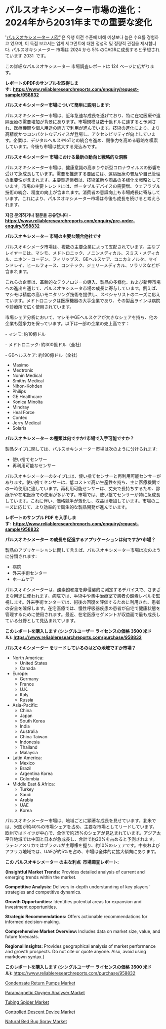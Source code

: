 <p><h1>パルスオキシメーター市場の進化：2024年から2031年までの重要な変化</h1></p><p>'<a href="https://www.reliableresearchreports.com/pulse-oximeters-r958832?utm_campaign=110&utm_medium=36&utm_source=Github&utm_content=ia&utm_term=20102024&utm_id=pulse-oximeters">パルスオキシメーター 시장'</a>'은 유행 이전 수준에 비해 예상보다 높은 수요를 경험하고 있으며, 이 독점 보고서는 업계 세그먼트에 대한 정성적 및 정량적 관점을 제시합니다. パルスオキシメーター 市場は 2024 から 5% のCAGRに成長すると予想されています 2031&nbsp; です。</p>
<p>この詳細なパルスオキシメーター 市場調査レポートは 124 ページに広がります。</p>
<p><strong>レポートのPDFのサンプルを取得します</strong><strong>:&nbsp;&nbsp;<a href="https://www.reliableresearchreports.com/enquiry/request-sample/958832?utm_campaign=110&utm_medium=36&utm_source=Github&utm_content=ia&utm_term=20102024&utm_id=pulse-oximeters">https://www.reliableresearchreports.com/enquiry/request-sample/958832</a></strong></p>
<p><strong>パルスオキシメーター市場について簡単に説明します:</strong></p>
<p><p>パルスオキシメーター市場は、近年急速な成長を遂げており、特に在宅医療や遠隔医療の需要増加が背景にあります。市場規模は数十億ドルに達すると予測され、医療機関や個人用途の両方で利用が進んでいます。技術の進化により、より高精度かつコンパクトなデバイスが登場し、アクセシビリティが向上しています。企業は、デジタルヘルスやIoTとの統合を進め、競争力を高める戦略を模索しています。今後も市場は拡大する見込みです。</p></p>
<p><strong>パルスオキシメーター 市場における最新の動向と戦略的な洞察</strong></p>
<p><p>パルスオキシメーター市場は、健康意識の高まりや新型コロナウイルスの影響を受けて急成長しています。需要を推進する要因には、遠隔医療の普及や自己管理の重要性が含まれます。主要製造業者は、技術革新や商品の多様化を戦略としています。市場の主要トレンドには、ポータブルデバイスの需要増、ウェアラブル技術の統合、精度の向上が含まれます。消費者の意識向上も市場成長に寄与しています。これにより、パルスオキシメーター市場は今後も成長を続けると考えられます。</p></p>
<p><strong>지금 문의하거나 질문을 공유합니다</strong><strong>&nbsp;</strong>-<strong><a href="https://www.reliableresearchreports.com/enquiry/pre-order-enquiry/958832?utm_campaign=110&utm_medium=36&utm_source=Github&utm_content=ia&utm_term=20102024&utm_id=pulse-oximeters">https://www.reliableresearchreports.com/enquiry/pre-order-enquiry/958832</a></strong></p>
<p><strong>パルスオキシメーター 市場の主要な競合他社です</strong></p>
<p><p>パルスオキシメータ市場は、複数の主要企業によって支配されています。主なプレイヤーには、マシモ、メドトロニック、ノニンメディカル、スミス・メディカル、ニホン・コーデン、フィリップス、GEヘルスケア、コニカミノルタ、マインドレイ、ヒールフォース、コンテック、ジェリーメディカル、ソラリスなどが含まれます。</p><p>これらの企業は、革新的なテクノロジーの導入、製品の多様化、および新興市場への進出を通じて、パルスオキシメータ市場の成長に寄与しています。例えば、マシモは精度の高いモニタリング技術を提供し、スペシャリストのニーズに応えています。メドトロニックは医療機器の大手企業であり、その製品ラインは病院や診療所で広く使用されています。</p><p>市場シェア分析において、マシモやGEヘルスケアが大きなシェアを持ち、他の企業も競争力を保っています。以下は一部の企業の売上高です：</p><p>- マシモ: 約10億ドル</p><p>- メドトロニック: 約300億ドル（全社）</p><p>- GEヘルスケア: 約190億ドル（全社）</p></p>
<p><ul><li>Masimo</li><li>Medtronic</li><li>Nonin Medical</li><li>Smiths Medical</li><li>Nihon-Kohden</li><li>Philips</li><li>GE Healthcare</li><li>Konica Minolta</li><li>Mindray</li><li>Heal Force</li><li>Contec</li><li>Jerry Medical</li><li>Solaris</li></ul></p>
<p><strong>パルスオキシメーター の種類は何ですか?市場で入手可能ですか？</strong></p>
<p>製品タイプに関しては、パルスオキシメーター市場は次のように分けられます:</p>
<p><ul><li>使い捨てセンサー</li><li>再利用可能なセンサー</li></ul></p>
<p><p>パルスオキシメーターのタイプには、使い捨てセンサーと再利用可能センサーがあります。使い捨てセンサーは、低コストで高い生産性を持ち、主に医療機関での一時使用に適しています。再利用可能センサーは、丈夫で長持ちするため、診療所や在宅医療での使用が多いです。市場では、使い捨てセンサーが特に急成長しています。これに伴い、価格競争が激化し、収益は増加しています。市場のニーズに応じて、より効率的で衛生的な製品開発が進んでいます。</p></p>
<p><strong>レポートのサンプル PDF を入手します:&nbsp;</strong><strong>&nbsp;<a href="https://www.reliableresearchreports.com/enquiry/request-sample/958832?utm_campaign=110&utm_medium=36&utm_source=Github&utm_content=ia&utm_term=20102024&utm_id=pulse-oximeters">https://www.reliableresearchreports.com/enquiry/request-sample/958832</a></strong></p>
<p><strong>パルスオキシメーター の成長を促進するアプリケーションは何ですか?市場？</strong></p>
<p>製品のアプリケーションに関して言えば、パルスオキシメーター市場は次のように分類されます:</p>
<p><ul><li>病院</li><li>外来手術センター</li><li>ホームケア</li></ul></p>
<p><p>パルスオキシメーターは、酸素飽和度を非侵襲的に測定するデバイスで、さまざまな用途に使われます。病院では、手術中や集中治療室で患者の酸素レベルを監視します。外来手術センターでは、術後の回復を評価するために利用され、患者の安全を確保します。在宅医療では、慢性呼吸器疾患の患者が自宅で健康状態を管理するために使用されます。最近、在宅医療セグメントが収益面で最も成長している分野として見込まれています。</p></p>
<p><strong>このレポートを購入します (シングルユーザー ライセンスの価格 3500 米ドル):</strong><strong>&nbsp;<a href="https://www.reliableresearchreports.com/purchase/958832?utm_campaign=110&utm_medium=36&utm_source=Github&utm_content=ia&utm_term=20102024&utm_id=pulse-oximeters">https://www.reliableresearchreports.com/purchase/958832</a></strong></p>
<p><strong>パルスオキシメーター をリードしているのはどの地域ですか市場？</strong></p>
<p><ul>
    <li>
        North America:
        <ul>
            <li>United States</li>
            <li>Canada</li>
        </ul>
    </li>
    <li>
        Europe:
        <ul>
            <li>Germany</li>
            <li>France</li>
            <li>U.K.</li>
            <li>Italy</li>
            <li>Russia</li>
        </ul>
    </li>
    <li>
        Asia-Pacific:
        <ul>
            <li>China</li>
            <li>Japan</li>
            <li>South Korea</li>
            <li>India</li>
            <li>Australia</li>
            <li>China Taiwan</li>
            <li>Indonesia</li>
            <li>Thailand</li>
            <li>Malaysia</li>
        </ul>
    </li>
    <li>
        Latin America:
        <ul>
            <li>Mexico</li>
            <li>Brazil</li>
            <li>Argentina Korea</li>
            <li>Colombia</li>
        </ul>
    </li>
    <li>
        Middle East & Africa:
        <ul>
            <li>Turkey</li>
            <li>Saudi</li>
            <li>Arabia</li>
            <li>UAE</li>
            <li>Korea</li>
        </ul>
    </li>
    </ul></p>
<p><p>パルスオキシメーター市場は、地域ごとに顕著な成長を見せています。北米では、米国が約40%の市場シェアを占め、主要な市場としてリードしています。欧州ではドイツが中心で、全体で約25%のシェアが見込まれています。アジア太平洋地域では中国と日本が急成長し、合計で約20%を占めると予測されます。ラテンアメリカではブラジルが主導権を握り、約10%のシェアです。中東およびアフリカ地域では、UAEが約5%を占め、市場は全体的に拡大傾向にあります。</p></p>
<p><strong>この パルスオキシメーター の主な利点&nbsp; 市場調査レポート:</strong></p>
<p><strong>{Insightful Market Trends:</strong> Provides detailed analysis of current and emerging trends within the market.</p>
<p><strong>Competitive Analysis:</strong> Delivers in-depth understanding of key players' strategies and competitive dynamics.</p>
<p><strong>Growth Opportunities:</strong> Identifies potential areas for expansion and investment opportunities.</p>
<p><strong>Strategic Recommendations:</strong> Offers actionable recommendations for informed decision-making.</p>
<p><strong>Comprehensive Market Overview: </strong>Includes data on market size, value, and future forecasts.</p>
<p><strong>Regional Insights: </strong>Provides geographical analysis of market performance and growth prospects. Do not cite or quote anyone. Also, avoid using markdown syntax.}</p>
<p><strong>このレポートを購入します (シングルユーザー ライセンスの価格 3500 米ドル):&nbsp;</strong><a href="https://www.reliableresearchreports.com/purchase/958832?utm_campaign=110&utm_medium=36&utm_source=Github&utm_content=ia&utm_term=20102024&utm_id=pulse-oximeters">https://www.reliableresearchreports.com/purchase/958832</a></p>
<p><p><a href="https://www.linkedin.com/pulse/condensate-return-pumps-market-size-growth-industry-kzf2c?utm_campaign=110&utm_medium=36&utm_source=Github&utm_content=ia&utm_term=20102024&utm_id=pulse-oximeters">Condensate Return Pumps Market</a></p><p><a href="https://www.linkedin.com/pulse/paramagnetic-oxygen-analyser-market-ecosystem-competitive-thswe?utm_campaign=110&utm_medium=36&utm_source=Github&utm_content=ia&utm_term=20102024&utm_id=pulse-oximeters">Paramagnetic Oxygen Analyser Market</a></p><p><a href="https://issuu.com/reportprime-2/docs/tubing-spider-market-size-2030.pptx_be9ffaf23be57e?utm_campaign=110&utm_medium=36&utm_source=Github&utm_content=ia&utm_term=20102024&utm_id=pulse-oximeters">Tubing Spider Market</a></p><p><a href="https://issuu.com/reportprime-2/docs/controlled-descent-device-market-si_d32c3902862587?utm_campaign=110&utm_medium=36&utm_source=Github&utm_content=ia&utm_term=20102024&utm_id=pulse-oximeters">Controlled Descent Device Market</a></p><p><a href="https://github.com/alesiasc0na/Market-Research-Report-List-1/blob/main/natural-bed-bug-spray-market.md?utm_campaign=110&utm_medium=36&utm_source=Github&utm_content=ia&utm_term=20102024&utm_id=pulse-oximeters">Natural Bed Bug Spray Market</a></p></p>
<p>&nbsp;</p>